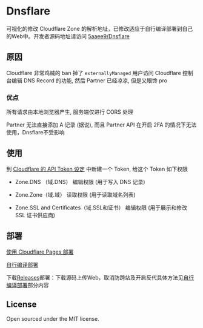 # Dnsflare

可视化的修改 Cloudflare Zone 的解析地址，已修改适应于自行编译部署到自己的Web中。开发者源码地址请访问 [5aaee9/Dnsflare](https://github.com/5aaee9/Dnsflare)


## 原因
Cloudflare 非常鸡贼的 ban 掉了 `externallyManaged` 用户访问 Cloudflare 控制台编辑 DNS Record 的功能, 然后 Partner 已经凉凉, 但是又眼馋 pro

### 优点
所有请求由本地浏览器产生, 服务端仅进行 CORS 处理

Partner 无法直接添加 A 记录 (据说), 而且 Partner API 在开启 2FA 的情况下无法使用，Dnsflare不受影响

## 使用
到 [Cloudflare 的 API Token 设定](https://dash.cloudflare.com/profile/api-tokens) 中新建一个 Token, 给这个 Token 如下权限

- Zone.DNS （域.DNS）                                                编辑权限 (用于写入 DNS 记录)
- Zone.Zone（域.域）                                                    读取权限 (用于读取域名列表)

- Zone.SSL and Certificates（域.SSL和证书）            编辑权限 (用于展示和修改 SSL 证书供应商)

## 部署
[使用 Cloudflare Pages 部署](docs/deploy_cloudflare.md)

[自行编译部署](docs/build.md)

下载[Releases](https://github.com/fcurrk/Dnsflare/releases)部署：下载源码上传Web，取消防跨站及开启反代具体方法见[自行编译部署](docs/build.md)部分内容

## License
Open sourced under the MIT license.
